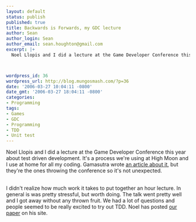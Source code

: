 ```yaml
---
layout: default
status: publish
published: true
title: Backwards is Forwards, my GDC lecture
author: Sean
author_login: Sean
author_email: sean.houghton@gmail.com
excerpt: |+
  Noel Llopis and I did a lecture at the Game Developer Conference this year about test driven development.  It's a process we're using at High Moon and I use at home for all my coding.  Gamasutra wrote <a href="http://www.gamasutra.com/features/20060322/duffy_01.shtml">an article about it</a>, but they're the ones throwing the conference so it's not unexpected.



wordpress_id: 36
wordpress_url: http://blog.mungosmash.com/?p=36
date: '2006-03-27 10:04:11 -0800'
date_gmt: '2006-03-27 18:04:11 -0800'
categories:
- Programming
tags:
- Games
- GDC
- Programming
- TDD
- Unit test
---
```

<p>Noel Llopis and I did a lecture at the Game Developer Conference this year about test driven development.  It's a process we're using at High Moon and I use at home for all my coding.  Gamasutra wrote <a href="http://www.gamasutra.com/features/20060322/duffy_01.shtml">an article about it</a>, but they're the ones throwing the conference so it's not unexpected.</p>
<p><a id="more"></a><a id="more-36"></a><br />
I didn't realize how much work it takes to put together an hour lecture.  In general is was pretty stressful, but worth doing.  The talk went pretty well and I got away without any thrown fruit.  We had a lot of questions and people seemed to be really excited to try out TDD.  Noel has posted <a href="http://www.gamesfromwithin.com/articles/0603/000107.html">our paper</a> on his site.</p>
